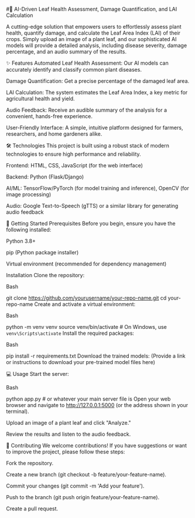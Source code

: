 #🌿 AI-Driven Leaf Health Assessment, Damage Quantification, and LAI Calculation

A cutting-edge solution that empowers users to effortlessly assess plant health, quantify damage, and calculate the Leaf Area Index (LAI) of their crops. Simply upload an image of a plant leaf, and our sophisticated AI models will provide a detailed analysis, including disease severity, damage percentage, and an audio summary of the results.

✨ Features
Automated Leaf Health Assessment: Our AI models can accurately identify and classify common plant diseases.

Damage Quantification: Get a precise percentage of the damaged leaf area.

LAI Calculation: The system estimates the Leaf Area Index, a key metric for agricultural health and yield.

Audio Feedback: Receive an audible summary of the analysis for a convenient, hands-free experience.

User-Friendly Interface: A simple, intuitive platform designed for farmers, researchers, and home gardeners alike.

🛠️ Technologies
This project is built using a robust stack of modern technologies to ensure high performance and reliability.

Frontend: HTML, CSS, JavaScript (for the web interface)

Backend: Python (Flask/Django)

AI/ML: TensorFlow/PyTorch (for model training and inference), OpenCV (for image processing)

Audio: Google Text-to-Speech (gTTS) or a similar library for generating audio feedback

🚀 Getting Started
Prerequisites
Before you begin, ensure you have the following installed:

Python 3.8+

pip (Python package installer)

Virtual environment (recommended for dependency management)

Installation
Clone the repository:

Bash

git clone https://github.com/yourusername/your-repo-name.git
cd your-repo-name
Create and activate a virtual environment:

Bash

python -m venv venv
source venv/bin/activate   # On Windows, use `venv\Scripts\activate`
Install the required packages:

Bash

pip install -r requirements.txt
Download the trained models:
(Provide a link or instructions to download your pre-trained model files here)

💻 Usage
Start the server:

Bash

python app.py  # or whatever your main server file is
Open your web browser and navigate to http://127.0.0.1:5000 (or the address shown in your terminal).

Upload an image of a plant leaf and click "Analyze."

Review the results and listen to the audio feedback.

🤝 Contributing
We welcome contributions! If you have suggestions or want to improve the project, please follow these steps:

Fork the repository.

Create a new branch (git checkout -b feature/your-feature-name).

Commit your changes (git commit -m 'Add your feature').

Push to the branch (git push origin feature/your-feature-name).

Create a pull request.
